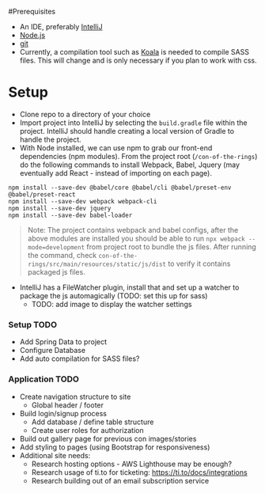 #Prerequisites
* An IDE, preferably [IntelliJ](https://www.jetbrains.com/idea/)
* [Node.js](https://nodejs.org/en/)
* [git](https://git-scm.com/)
* Currently, a compilation tool such as [Koala](http://koala-app.com/) is needed to compile SASS files. This will change and is only necessary if you plan to work with css.

# Setup

* Clone repo to a directory of your choice
* Import project into IntelliJ by selecting the `build.gradle` file within the project. IntelliJ should handle creating a local version of Gradle to handle the project.
* With Node installed, we can use npm to grab our front-end dependencies (npm modules). From the project root (`/con-of-the-rings`) do the following commands to install Webpack, Babel, Jquery (may eventually add React - instead of importing on each page).
```
npm install --save-dev @babel/core @babel/cli @babel/preset-env @babel/preset-react
npm install --save-dev webpack webpack-cli
npm install --save-dev jquery
npm install --save-dev babel-loader
```

> Note: The project contains webpack and babel configs, after the above modules are installed you should be able to run `npx webpack --mode=development` from project root to bundle the js files. After running the command, check `con-of-the-rings/src/main/resources/static/js/dist` to verify it contains packaged js files. 

* IntelliJ has a FileWatcher plugin, install that and set up a watcher to package the js automagically (TODO: set this up for sass)
  * TODO: add image to display the watcher settings


### Setup TODO

* Add Spring Data to project
* Configure Database
* Add auto compilation for SASS files?


### Application TODO

* Create navigation structure to site
  * Global header / footer
* Build login/signup process
  * Add database / define table structure
  * Create user roles for authorization
* Build out gallery page for previous con images/stories
* Add styling to pages (using Bootstrap for responsiveness)
* Additional site needs:
  * Research hosting options - AWS Lighthouse may be enough?
  * Research usage of ti.to for ticketing: https://ti.to/docs/integrations
  * Research building out of an email subscription service
